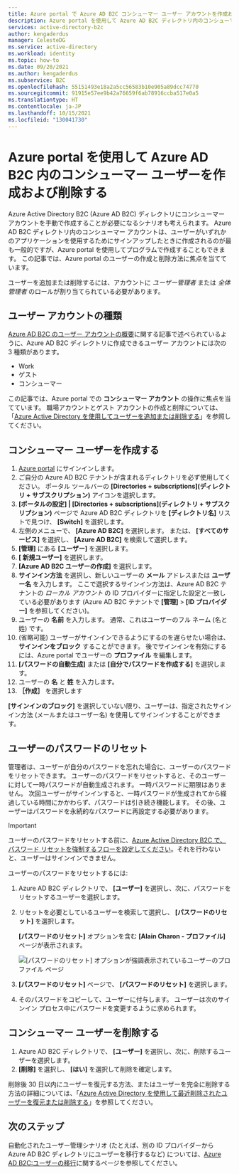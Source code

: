 ```yaml
---
title: Azure portal で Azure AD B2C コンシューマー ユーザー アカウントを作成および削除する
description: Azure portal を使用して Azure AD B2C ディレクトリ内のコンシューマー ユーザーを作成および削除する方法について説明します。
services: active-directory-b2c
author: kengaderdus
manager: CelesteDG
ms.service: active-directory
ms.workload: identity
ms.topic: how-to
ms.date: 09/20/2021
ms.author: kengaderdus
ms.subservice: B2C
ms.openlocfilehash: 55151493e18a2a5cc56583b10e905a89dcc74770
ms.sourcegitcommit: 91915e57ee9b42a76659f6ab78916ccba517e0a5
ms.translationtype: HT
ms.contentlocale: ja-JP
ms.lasthandoff: 10/15/2021
ms.locfileid: "130041730"
---
```

# <a name="use-the-azure-portal-to-create-and-delete-consumer-users-in-azure-ad-b2c"></a>Azure portal を使用して Azure AD B2C 内のコンシューマー ユーザーを作成および削除する

Azure Active Directory B2C (Azure AD B2C) ディレクトリにコンシューマー アカウントを手動で作成することが必要になるシナリオも考えられます。 Azure AD B2C ディレクトリ内のコンシューマー アカウントは、ユーザーがいずれかのアプリケーションを使用するためにサインアップしたときに作成されるのが最も一般的ですが、Azure portal を使用してプログラムで作成することもできます。 この記事では、Azure portal のユーザーの作成と削除方法に焦点を当てています。

ユーザーを追加または削除するには、アカウントに *ユーザー管理者* または *全体管理者* のロールが割り当てられている必要があります。

## <a name="types-of-user-accounts"></a>ユーザー アカウントの種類

[Azure AD B2C のユーザー アカウントの概要](user-overview.md)に関する記事で述べられているように、Azure AD B2C ディレクトリに作成できるユーザー アカウントには次の 3 種類があります。

* Work
* ゲスト
* コンシューマー

この記事では、Azure portal での **コンシューマー アカウント** の操作に焦点を当てています。 職場アカウントとゲスト アカウントの作成と削除については、「[Azure Active Directory を使用してユーザーを追加または削除する](../active-directory/fundamentals/add-users-azure-active-directory.md)」を参照してください。

## <a name="create-a-consumer-user"></a>コンシューマー ユーザーを作成する

1. [Azure portal](https://portal.azure.com) にサインインします。
1. ご自分の Azure AD B2C テナントが含まれるディレクトリを必ず使用してください。 ポータル ツールバーの **[Directories + subscriptions]\(ディレクトリ + サブスクリプション\)** アイコンを選択します。
1. **[ポータルの設定] | [Directories + subscriptions]\(ディレクトリ + サブスクリプション\)** ページで Azure AD B2C ディレクトリを **[ディレクトリ名]** リストで見つけ、 **[Switch]** を選択します。
1. 左側のメニューで、 **[Azure AD B2C]** を選択します。 または、 **[すべてのサービス]** を選択し、 **[Azure AD B2C]** を検索して選択します。
1. **[管理]** にある **[ユーザー]** を選択します。
1. **[ 新規ユーザー]** を選択します。
1. **[Azure AD B2C ユーザーの作成]** を選択します。
1. **サインイン方法** を選択し、新しいユーザーの **メール** アドレスまたは **ユーザー名** を入力します。 ここで選択するサインイン方法は、Azure AD B2C テナントの *ローカル アカウント* の ID プロバイダーに指定した設定と一致している必要があります (Azure AD B2C テナントで **[管理]**  >  **[ID プロバイダー]** を参照してください)。
1. ユーザーの **名前** を入力します。 通常、これはユーザーのフル ネーム (名と姓) です。
1. (省略可能) ユーザーがサインインできるようにするのを遅らせたい場合は、**サインインをブロック** することができます。 後でサインインを有効にするには、Azure portal でユーザーの **プロファイル** を編集します。
1. **[パスワードの自動生成]** または **[自分でパスワードを作成する]** を選択します。
1. ユーザーの **名** と **姓** を入力します。
1. **［作成］** を選択します

**[サインインのブロック]** を選択していない限り、ユーザーは、指定されたサインイン方法 (メールまたはユーザー名) を使用してサインインすることができます。

## <a name="reset-a-users-password"></a>ユーザーのパスワードのリセット

管理者は、ユーザーが自分のパスワードを忘れた場合に、ユーザーのパスワードをリセットできます。 ユーザーのパスワードをリセットすると、そのユーザーに対して一時パスワードが自動生成されます。 一時パスワードに期限はありません。 次回ユーザーがサインインすると、一時パスワードが生成されてから経過している時間にかかわらず、パスワードは引き続き機能します。 その後、ユーザーはパスワードを永続的なパスワードに再設定する必要があります。 

> [!IMPORTANT]
> ユーザーのパスワードをリセットする前に、[Azure Active Directory B2C で、パスワード リセットを強制するフローを設定してください](force-password-reset.md)。それを行わないと、ユーザーはサインインできません。

ユーザーのパスワードをリセットするには:

1. Azure AD B2C ディレクトリで、 **[ユーザー]** を選択し、次に、パスワードをリセットするユーザーを選択します。
1. リセットを必要としているユーザーを検索して選択し、 **[パスワードのリセット]** を選択します。

    **[パスワードのリセット]** オプションを含む **[Alain Charon - プロファイル]** ページが表示されます。

    ![[パスワードのリセット] オプションが強調表示されているユーザーのプロファイル ページ](media/manage-users-portal/user-profile-reset-password-link.png)

1. **[パスワードのリセット]** ページで、 **[パスワードのリセット]** を選択します。
1. そのパスワードをコピーして、ユーザーに付与します。 ユーザーは次のサインイン プロセス中にパスワードを変更するように求められます。


## <a name="delete-a-consumer-user"></a>コンシューマー ユーザーを削除する

1. Azure AD B2C ディレクトリで、 **[ユーザー]** を選択し、次に、削除するユーザーを選択します。
1. **[削除]** を選択し、 **[はい]** を選択して削除を確定します。

削除後 30 日以内にユーザーを復元する方法、またはユーザーを完全に削除する方法の詳細については、「[Azure Active Directory を使用して最近削除されたユーザーを復元または削除する](../active-directory/fundamentals/active-directory-users-restore.md)」を参照してください。

## <a name="next-steps"></a>次のステップ

自動化されたユーザー管理シナリオ (たとえば、別の ID プロバイダーから Azure AD B2C ディレクトリにユーザーを移行するなど) については、[Azure AD B2C:ユーザーの移行](user-migration.md)に関するページを参照してください。
